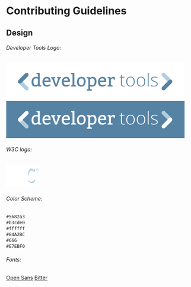 # Contributing Guidelines

## Design

###### Developer Tools Logo:

<img src="resources/logos/developertools-logo-blue.png" height="100px" alt="W3C developers tools blue logo" />
<img src="resources/logos/developertools-logo-white.png" height="100px" alt="W3C developers tools white logo" />

###### W3C logo:

<img src="resources/logos/w3c_logo.svg" height="60px" alt="W3C logo" />

###### Color Scheme:

	#5682a3
	#b3cde0
	#ffffff
	#84A2BC
	#666
	#E7EBF0

###### Fonts:

[Open Sans](http://www.google.com/fonts/specimen/Open+Sans)
[Bitter](http://www.google.com/fonts/specimen/Bitter)